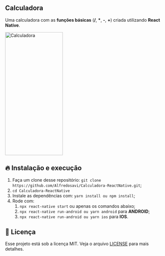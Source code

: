 ## Calculadora

Uma calculadora com as **funções básicas** (**/**, **\***, **-**, **+**) criada utilizando **React Native**.

<img src="https://imgur.com/y8ao3ey" alt="Calculadora" width="187" height="400">

## 🔥 Instalação e execução

1. Faça um clone desse repositório: `git clone https://github.com/Alfredosavi/Calculadora-ReactNative.git`;
2. `cd Calculadora-ReactNative`
3. Instale as dependências com: `yarn install ou npm install`;
4. Rode com:
   1. `npx react-native start` ou apenas os comandos abaixo;
   2. `npx react-native run-android ou yarn android` para **ANDROID**;
   3. `npx react-native run-android ou yarn ios` para **IOS**.

## :memo: Licença

Esse projeto está sob a licença MIT. Veja o arquivo [LICENSE](LICENSE) para mais detalhes.
